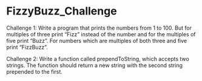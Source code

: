 # FizzyBuzz_Challenge
Challenge 1:
Write a program that prints the numbers from 1 to 100. 
But for multiples of three print “Fizz” instead of the number and for the multiples of five print “Buzz”.
For numbers which are multiples of both three and five print “FizzBuzz”. 

Challenge 2:
Write a function called prependToString, 
which accepts two strings.
The function should return a new string with the second string prepended to the first.
